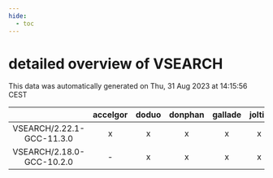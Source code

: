 ```yaml
---
hide:
  - toc
---
```


detailed overview of VSEARCH
============================


This data was automatically generated on Thu, 31 Aug 2023 at 14:15:56 CEST  

| |accelgor|doduo|donphan|gallade|joltik|skitty|swalot|victini|
| :---: | :---: | :---: | :---: | :---: | :---: | :---: | :---: | :---: |
|VSEARCH/2.22.1-GCC-11.3.0|x|x|x|x|x|x|x|x|
|VSEARCH/2.18.0-GCC-10.2.0|-|x|x|x|x|x|x|x|
